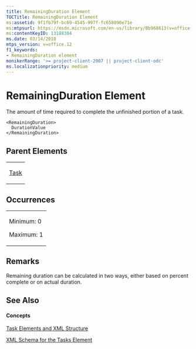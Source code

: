 ```yaml
---
title: RemainingDuration Element
TOCTitle: RemainingDuration Element
ms:assetid: 9f1fb79f-bc69-4545-997f-fc658090e71e
ms:mtpsurl: https://msdn.microsoft.com/en-us/library/Bb968613(v=office.12)
ms:contentKeyID: 13188304
ms.date: 03/14/2018
mtps_version: v=office.12
f1_keywords:
- RemainingDuration element
monikerRange: '>= project-client-2007 || project-client-odc'
ms.localizationpriority: medium
---
```


# RemainingDuration Element




The amount of time required to complete the unfinished portion of a task.

    <RemainingDuration>
      DurationValue
    </RemainingDuration>

## Parent Elements

<table>
<colgroup>
<col style="width: 100%" />
</colgroup>
<tbody>
<tr class="odd">
<td><p><a href="task-element.md">Task</a></p></td>
</tr>
</tbody>
</table>

## Occurrences

<table>
<colgroup>
<col style="width: 100%" />
</colgroup>
<tbody>
<tr class="odd">
<td><p>Minimum: 0</p>
<p>Maximum: 1</p></td>
</tr>
</tbody>
</table>

## Remarks

Remaining duration can be calculated in two ways, either based on percent complete or on actual duration.

## See Also

#### Concepts

[Task Elements and XML Structure](task-elements-and-xml-structure.md)

[XML Schema for the Tasks Element](xml-schema-for-the-tasks-element.md)

